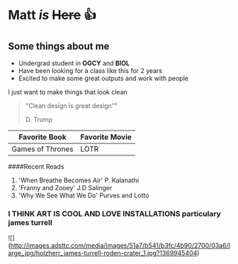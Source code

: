 
# Matt *is* ~~Here~~ :thumbsup:

## Some things about me

- Undergrad student in **OGCY** and **BIOL** 
- Have been looking for a class like this for 2 years
- Excited to make some great outputs and work with people


I just want to make things that look clean


> "Clean design is great design""
>
> D. Trump



|    Favorite Book     | Favorite Movie  |
|----------------------|-----------------|
| Games of Thrones     | LOTR


####Recent Reads


1. 'When Breathe Becomes Air' P. Kalanathi 
2. 'Franny and Zooey' J.D Salinger
3. 'Why We See What We Do' Purves and Lotto  
 

### I THINK ART IS COOL AND LOVE INSTALLATIONS particulary james turrell

![] (http://images.adsttc.com/media/images/51a7/b541/b3fc/4b90/2700/03a6/large_jpg/holzherr_james-turrell-roden-crater_1.jpg?1369945404)


